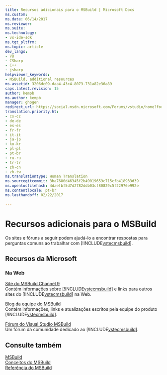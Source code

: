 ```yaml
---
title: Recursos adicionais para o MSBuild | Microsoft Docs
ms.custom: 
ms.date: 06/14/2017
ms.reviewer: 
ms.suite: 
ms.technology:
- vs-ide-sdk
ms.tgt_pltfrm: 
ms.topic: article
dev_langs:
- VB
- CSharp
- C++
- jsharp
helpviewer_keywords:
- MSBuild, additional resources
ms.assetid: 3206dc09-daa4-43c4-8073-731a82e36a89
caps.latest.revision: 15
author: kempb
ms.author: kempb
manager: ghogen
redirect_url: https://social.msdn.microsoft.com/Forums/vstudio/home?forum=msbuild
translation.priority.ht:
- cs-cz
- de-de
- es-es
- fr-fr
- it-it
- ja-jp
- ko-kr
- pl-pl
- pt-br
- ru-ru
- tr-tr
- zh-cn
- zh-tw
ms.translationtype: Human Translation
ms.sourcegitcommit: 3ba7680d46345f2b49019659c715cfb418933d39
ms.openlocfilehash: 4daefbf5d7d2782ddb03cf80829c5f22976e992e
ms.contentlocale: pt-br
ms.lasthandoff: 02/22/2017

---
```

# <a name="additional-resources-for-msbuild"></a>Recursos adicionais para o MSBuild
Os sites e fóruns a seguir podem ajudá-lo a encontrar respostas para perguntas comuns ao trabalhar com [!INCLUDE[vstecmsbuild](../extensibility/internals/includes/vstecmsbuild_md.md)].  

## <a name="microsoft-resources"></a>Recursos da Microsoft  

### <a name="on-the-web"></a>Na Web  
 [Site do MSBuild Channel 9](http://go.microsoft.com/fwlink/?LinkId=243092)  
 Contém informações sobre [!INCLUDE[vstecmsbuild](../extensibility/internals/includes/vstecmsbuild_md.md)] e links para outros sites do [!INCLUDE[vstecmsbuild](../extensibility/internals/includes/vstecmsbuild_md.md)] na Web.  

 [Blog da equipe do MSBuild](http://go.microsoft.com/fwlink/?LinkId=65846)  
 Contém informações, links e atualizações escritos pela equipe do produto [!INCLUDE[vstecmsbuild](../extensibility/internals/includes/vstecmsbuild_md.md)].  

 [Fórum do Visual Studio MSBuild](http://go.microsoft.com/fwlink/?LinkId=48931)  
 Um fórum da comunidade dedicado ao [!INCLUDE[vstecmsbuild](../extensibility/internals/includes/vstecmsbuild_md.md)].  

## <a name="see-also"></a>Consulte também  
 [MSBuild](../msbuild/msbuild.md)   
 [Conceitos do MSBuild](../msbuild/msbuild-concepts.md)   
 [Referência do MSBuild](../msbuild/msbuild-reference.md)

